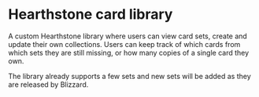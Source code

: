 # Hearthstone card library

A custom Hearthstone library where users can view card sets, create and update their own collections.
Users can keep track of which cards from which sets they are still missing, or how many copies of a single card they own.

The library already supports a few sets and new sets will be added as they are released by Blizzard.